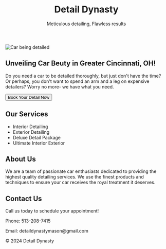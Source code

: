 <!DOCTYPE html>

<link rel="stylesheet" href="style.css">
</head>
<body>
    <header>
        <h1>Detail Dynasty</h1>
        <p>Meticulous detailing, Flawless results</p>
    </header>
    <main>
        <section class="hero">
            <img src="images/hero-image.jpg" alt="Car being detailed">
            <h2>Unveiling Car Beuty in Greater Cincinnati, OH!</h2>
            <p>Do you need a car to be detailed thoroughly, but just don't have the time? Or perhaps, you don't want to spend an arm and a leg on expensive detailers? Worry no more- we have what you need.</p>
            <button class="btn">Book Your Detail Now</button>
        </section>
        <section class="services">
            <h2>Our Services</h2>
            <ul>
                <li>Interior Detailing</li>
                <li>Exterior Detailing</li>
                <li>Deluxe Detail Package</li>
                <li>Ultimate Interior Exterior</li>
            </ul>
        </section>
        <section class="about">
            <h2>About Us</h2>
            <p>We are a team of passionate car enthusiasts dedicated to providing the highest quality detailing services. We use the finest products and techniques to ensure your car receives the royal treatment it deserves.</p>
        </section>
        <section class="contact">
            <h2>Contact Us</h2>
            <p>Call us today to schedule your appointment!</p>
            <p>Phone: 513-208-7415</p>
            <p>Email: detaildynastymason@gmail.com</p>
        </section>
    </main>
    <footer>
        <p>&copy; 2024 Detail Dynasty</p>
    </footer>
</body>
</html>

